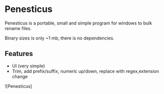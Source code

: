 # Penesticus

Penesticus is a portable, small and simple program for windows to bulk rename files.

Binary sizes is only ~1 mb, there is no dependencies.

## Features
- UI (very simple)
- Trim, add prefix/suffix, numeric up/down, replace with regex,extension change

![Penesticus]